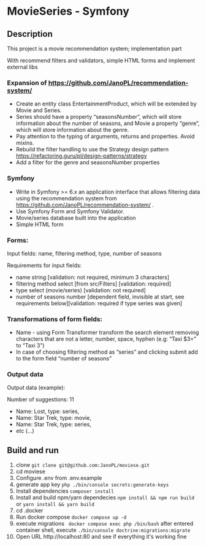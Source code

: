 # MovieSeries - Symfony

## Description

This project is a movie recommendation system; implementation part

With recommend filters and validators, simple HTML forms and implement external libs

### Expansion of https://github.com/JanoPL/recommendation-system/ 
- Create an entity class EntertainmentProduct, which will be extended by Movie and Series. 
- Series should have a property “seasonsNumber”, which will store information about the number of seasons, and Movie a property “genre”, which will store information about the genre. 
- Pay attention to the typing of arguments, returns and properties. Avoid mixins. 
- Rebuild the filter handling to use the Strategy design pattern https://refactoring.guru/pl/design-patterns/strategy 
- Add a filter for the genre and seasonsNumber properties 
### Symfony
- Write in Symfony >= 6.x an application interface that allows filtering data using the recommendation system from https://github.com/JanoPL/recommendation-system/ .
- Use Symfony Form and Symfony Validator. 
- Movie/series database built into the application 
- Simple HTML form 

### Forms: 
Input fields: name, filtering method, type, number of seasons  


Requirements for input fields:

- name string [validation: not required, minimum 3 characters]
- filtering method select [from src/Filters] [validation: required]
- type select (movie/series) [validation: not required]
- number of seasons number [dependent field, invisible at start, see requirements below][validation: required if type series was given] 

### Transformations of form fields:
- Name - using Form Transformer transform the search element removing characters that are not a letter, number, space, hyphen (e.g: “Taxi $3=” to “Taxi 3”)
- In case of choosing filtering method as “series” and clicking submit add to the form field “number of seasons”

### Output data

Output data (example):

Number of suggestions: 11
- Name: Lost, type: series,
- Name: Star Trek, type: movie, 
- Name: Star Trek, type: series,
- etc (…)

## Build and run
 
1. clone ```git clone git@github.com:JanoPL/moviese.git```
2. cd moviese
3. Configure .env from .env.example
4. generate app key ```php ./bin/console secrets:generate-keys```
5. Install dependencies ```composer install```
6. Install and build npm/yarn dependecies ```npm install && npm run build``` or ```yarn install && yarn build```
7. cd .docker
8. Run docker compose ```docker compose up -d```
9. execute migrations ``` docker compose exec php /bin/bash```  after entered container shell, execute ```./bin/console doctrine:migrations:migrate```
10. Open URL http://localhost:80 and see if everything it's working fine 